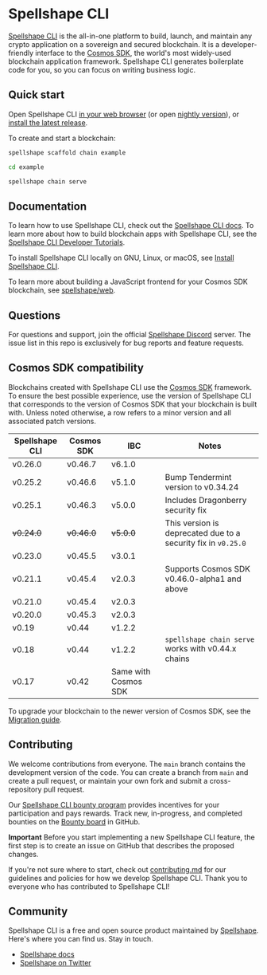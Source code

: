 # Spellshape CLI

[Spellshape CLI](https://spellshape.com/cli) is the all-in-one platform to build,
launch, and maintain any crypto application on a sovereign and secured
blockchain. It is a developer-friendly interface to the [Cosmos
SDK](https://github.com/cosmos/cosmos-sdk), the world's most widely-used
blockchain application framework. Spellshape CLI generates boilerplate code for you,
so you can focus on writing business logic.

## Quick start

Open Spellshape CLI [in your web
browser](https://gitpod.io/#https://github.com/spellshape/cli/tree/v0.25.2) (or open
[nightly version](https://gitpod.io/#https://github.com/spellshape/cli)), or
[install the latest release](https://docs.spellshape.com/welcome/install).

To create and start a blockchain:

```bash
spellshape scaffold chain example

cd example

spellshape chain serve
```

## Documentation

To learn how to use Spellshape CLI, check out the [Spellshape CLI
docs](https://docs.spellshape.com). To learn more about how to build blockchain apps
with Spellshape CLI, see the [Spellshape CLI Developer
Tutorials](https://docs.spellshape.com/guide).

To install Spellshape CLI locally on GNU, Linux, or macOS, see [Install Spellshape
CLI](https://docs.spellshape.com/guide/install).

To learn more about building a JavaScript frontend for your Cosmos SDK
blockchain, see [spellshape/web](https://github.com/spellshape/web).

## Questions

For questions and support, join the official [Spellshape
Discord](https://discord.gg/spellshape) server. The issue list in this repo is
exclusively for bug reports and feature requests.

## Cosmos SDK compatibility

Blockchains created with Spellshape CLI use the [Cosmos
SDK](https://github.com/cosmos/cosmos-sdk) framework. To ensure the best
possible experience, use the version of Spellshape CLI that corresponds to the
version of Cosmos SDK that your blockchain is built with. Unless noted
otherwise, a row refers to a minor version and all associated patch versions.

| Spellshape CLI | Cosmos SDK  | IBC                  | Notes                                                         |
| -------------- | ----------- | -------------------- | ------------------------------------------------------------- |
| v0.26.0        | v0.46.7     | v6.1.0               |                                                               |
| v0.25.2        | v0.46.6     | v5.1.0               | Bump Tendermint version to v0.34.24                           |
| v0.25.1        | v0.46.3     | v5.0.0               | Includes  Dragonberry security fix                            |
| ~~v0.24.0~~    | ~~v0.46.0~~ | ~~v5.0.0~~           | This version is deprecated due to a security fix in `v0.25.0` |
| v0.23.0        | v0.45.5     | v3.0.1               |                                                               |
| v0.21.1        | v0.45.4     | v2.0.3               | Supports Cosmos SDK v0.46.0-alpha1 and above                  |
| v0.21.0        | v0.45.4     | v2.0.3               |                                                               |
| v0.20.0        | v0.45.3     | v2.0.3               |                                                               |
| v0.19          | v0.44       | v1.2.2               |                                                               |
| v0.18          | v0.44       | v1.2.2               | `spellshape chain serve` works with v0.44.x chains            |
| v0.17          | v0.42       | Same with Cosmos SDK |                                                               |

To upgrade your blockchain to the newer version of Cosmos SDK, see the
[Migration guide](https://docs.spellshape.com/migration).

## Contributing

We welcome contributions from everyone. The `main` branch contains the
development version of the code. You can create a branch from `main` and
create a pull request, or maintain your own fork and submit a cross-repository
pull request.

Our [Spellshape CLI bounty program](https://docs.spellshape.com/bounty) provides
incentives for your participation and pays rewards. Track new, in-progress, and
completed bounties on the [Bounty
board](https://github.com/spellshape/cli/projects/5) in GitHub.

**Important** Before you start implementing a new Spellshape CLI feature, the first
step is to create an issue on GitHub that describes the proposed changes.

If you're not sure where to start, check out [contributing.md](contributing.md)
for our guidelines and policies for how we develop Spellshape CLI. Thank you to
everyone who has contributed to Spellshape CLI!

## Community

Spellshape CLI is a free and open source product maintained by
[Spellshape](https://spellshape.com). Here's where you can find us. Stay in touch.

* [Spellshape docs](https://docs.spellshape.com)
* [Spellshape on Twitter](https://twitter.com/spellshape)
